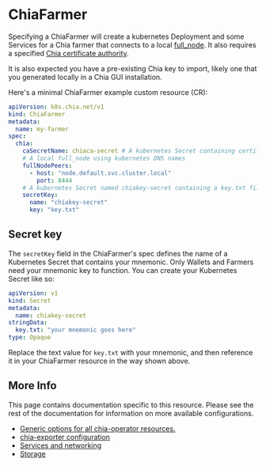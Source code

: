# ChiaFarmer

Specifying a ChiaFarmer will create a kubernetes Deployment and some Services for a Chia farmer that connects to a local [full_node](chianode.md). It also requires a specified [Chia certificate authority](chiaca.md).

It is also expected you have a pre-existing Chia key to import, likely one that you generated locally in a Chia GUI installation.

Here's a minimal ChiaFarmer example custom resource (CR):

```yaml
apiVersion: k8s.chia.net/v1
kind: ChiaFarmer
metadata:
  name: my-farmer
spec:
  chia:
    caSecretName: chiaca-secret # A kubernetes Secret containing certificate authority files
    # A local full_node using kubernetes DNS names
    fullNodePeers:
      - host: "node.default.svc.cluster.local"
        port: 8444
    # A kubernetes Secret named chiakey-secret containing a key.txt file with your mnemonic key
    secretKey:
      name: "chiakey-secret"
      key: "key.txt"
```

## Secret key

The `secretKey` field in the ChiaFarmer's spec defines the name of a Kubernetes Secret that contains your mnemonic. Only Wallets and Farmers need your mnemonic key to function. You can create your Kubernetes Secret like so:

```yaml
apiVersion: v1
kind: Secret
metadata:
  name: chiakey-secret
stringData:
  key.txt: "your mnemonic goes here"
type: Opaque
```

Replace the text value for `key.txt` with your mnemonic, and then reference it in your ChiaFarmer resource in the way shown above.

## More Info

This page contains documentation specific to this resource. Please see the rest of the documentation for information on more available configurations.

* [Generic options for all chia-operator resources.](all.md)
* [chia-exporter configuration](chia-exporter.md)
* [Services and networking](services-networking.md)
* [Storage](storage.md)
